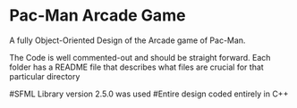 # Pac-Man Arcade Game
A fully Object-Oriented Design of the Arcade game of Pac-Man.

The Code is well commented-out and should be straight forward.
Each folder has a README file that describes what files are crucial for that particular directory

#SFML Library version 2.5.0 was used
#Entire design coded entirely in C++

